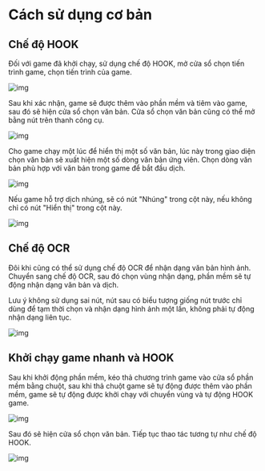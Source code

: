 # Cách sử dụng cơ bản

## Chế độ HOOK

Đối với game đã khởi chạy, sử dụng chế độ HOOK, mở cửa sổ chọn tiến trình game, chọn tiến trình của game.

![img](https://image.lunatranslator.org/zh/basicuse/hook.png)

Sau khi xác nhận, game sẽ được thêm vào phần mềm và tiêm vào game, sau đó sẽ hiện cửa sổ chọn văn bản. Cửa sổ chọn văn bản cũng có thể mở bằng nút trên thanh công cụ.

![img](https://image.lunatranslator.org/zh/basicuse/select.png)

Cho game chạy một lúc để hiển thị một số văn bản, lúc này trong giao diện chọn văn bản sẽ xuất hiện một số dòng văn bản ứng viên. Chọn dòng văn bản phù hợp với văn bản trong game để bắt đầu dịch.

![img](https://image.lunatranslator.org/zh/basicuse/show.png)

Nếu game hỗ trợ dịch nhúng, sẽ có nút "Nhúng" trong cột này, nếu không chỉ có nút "Hiển thị" trong cột này.

![img](https://image.lunatranslator.org/zh/basicuse/embed.png)

## Chế độ OCR

Đôi khi cũng có thể sử dụng chế độ OCR để nhận dạng văn bản hình ảnh. Chuyển sang chế độ OCR, sau đó chọn vùng nhận dạng, phần mềm sẽ tự động nhận dạng văn bản và dịch.

Lưu ý không sử dụng sai nút, nút sau có biểu tượng giống nút trước chỉ dùng để tạm thời chọn và nhận dạng hình ảnh một lần, không phải tự động nhận dạng liên tục.

![img](https://image.lunatranslator.org/zh/basicuse/ocr.png)

## Khởi chạy game nhanh và HOOK

Sau khi khởi động phần mềm, kéo thả chương trình game vào cửa sổ phần mềm bằng chuột, sau khi thả chuột game sẽ tự động được thêm vào phần mềm, game sẽ tự động được khởi chạy với chuyển vùng và tự động HOOK game.

![img](https://image.lunatranslator.org/zh/basicuse/load.png)

Sau đó sẽ hiện cửa sổ chọn văn bản. Tiếp tục thao tác tương tự như chế độ HOOK.

![img](https://image.lunatranslator.org/zh/basicuse/loaded.png)